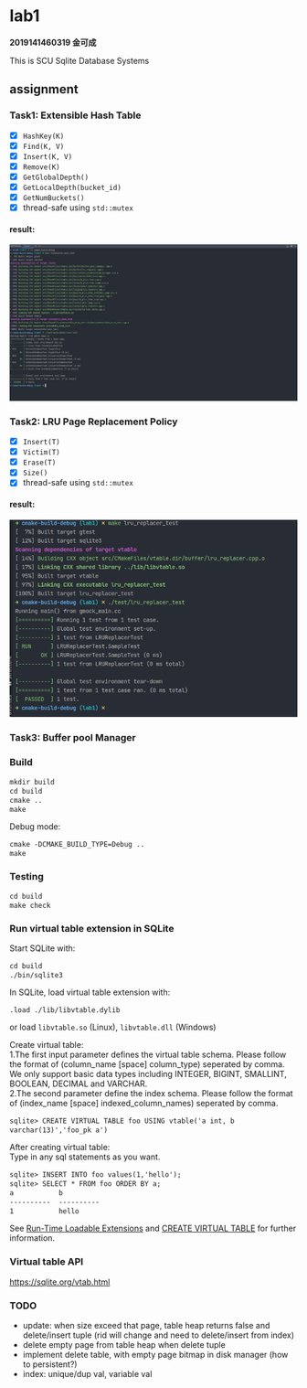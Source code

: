 # lab1

**2019141460319 金可成**

This is SCU Sqlite Database Systems

## assignment

### Task1: Extensible Hash Table

+ [x] `HashKey(K)`
+ [x] `Find(K, V)`
+ [x] `Insert(K, V)`
+ [x] `Remove(K) `
+ [x] `GetGlobalDepth()`
+ [x] `GetLocalDepth(bucket_id)`
+ [x] `GetNumBuckets()`
+ [x] thread-safe using `std::mutex`

#### result:

![extensible_hash_test](assests/extensible_hash_test.png)

### Task2: LRU Page Replacement Policy

+ [x] `Insert(T)`
+ [x] `Victim(T)`
+ [x] `Erase(T)`
+ [x] `Size()`
+ [x] thread-safe using `std::mutex`

#### result:

![lru_replacer_test](assests/lru_replacer_test.png)

### Task3: Buffer pool Manager

### Build

```
mkdir build
cd build
cmake ..
make
```

Debug mode:

```
cmake -DCMAKE_BUILD_TYPE=Debug ..
make
```

### Testing

```
cd build
make check
```

### Run virtual table extension in SQLite

Start SQLite with:

```
cd build
./bin/sqlite3
```

In SQLite, load virtual table extension with:

```
.load ./lib/libvtable.dylib
```

or load `libvtable.so` (Linux), `libvtable.dll` (Windows)

Create virtual table:  
1.The first input parameter defines the virtual table schema. Please follow the format of (column_name [space]
column_type) seperated by comma. We only support basic data types including INTEGER, BIGINT, SMALLINT, BOOLEAN, DECIMAL
and VARCHAR.  
2.The second parameter define the index schema. Please follow the format of (index_name [space] indexed_column_names)
seperated by comma.

```
sqlite> CREATE VIRTUAL TABLE foo USING vtable('a int, b varchar(13)','foo_pk a')
```

After creating virtual table:  
Type in any sql statements as you want.

```
sqlite> INSERT INTO foo values(1,'hello');
sqlite> SELECT * FROM foo ORDER BY a;
a           b         
----------  ----------
1           hello   
```

See [Run-Time Loadable Extensions](https://sqlite.org/loadext.html)
and [CREATE VIRTUAL TABLE](https://sqlite.org/lang_createvtab.html) for further information.

### Virtual table API

https://sqlite.org/vtab.html

### TODO

* update: when size exceed that page, table heap returns false and delete/insert tuple (rid will change and need to
  delete/insert from index)
* delete empty page from table heap when delete tuple
* implement delete table, with empty page bitmap in disk manager (how to persistent?)
* index: unique/dup val, variable val
